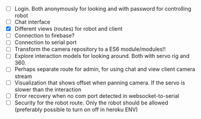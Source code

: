 * [ ] Login. Both anonymously for looking and with password for controlling robot
* [ ] Chat interface
* [x] Different views (routes) for robot and client
* [ ] Connection to firebase?
* [ ] Connection to serial port
* [ ] Transform the camera repository to a ES6 module/modules!!
* [ ] Explore interaction models for looking around. Both with servo rig and 360.
* [ ] Perhaps separate route for admin, for using chat and view client camera stream
* [ ] Visualization that shows offset when panning camera. If the servo is slower than the interaction
* [ ] Error recovery when no com port detected in websocket-to-serial
* [ ] Security for the robot route. Only the robot should be allowed (preferably possible to turn on off in heroku ENV)
